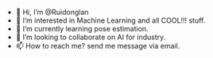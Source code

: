 - 👋 Hi, I’m @Ruidonglan
- 👀 I’m interested in Machine Learning and all COOL!!! stuff.
- 🌱 I’m currently learning pose estimation.
- 💞️ I’m looking to collaborate on AI for industry.
- 📫 How to reach me? send me message via email.

<!---
Ruidonglan/Ruidonglan is a ✨ special ✨ repository because its `README.md` (this file) appears on your GitHub profile.
You can click the Preview link to take a look at your changes.
--->
